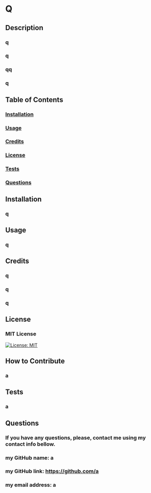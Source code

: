 # Q
## Description
 ### q
  ### q
  ### qq
  ### q
 ## Table of Contents
 ### [Installation](#installation)
 ### [Usage](#usage)
 ### [Credits](#credits)
 ### [License](#license)
 ### [Tests](#tests)
 ### [Questions](#questions)
## Installation
 ### q
 ## Usage
 ### q
 ## Credits
 ### q
  ### q
  ### q
 ## License
 ### MIT License
 [![License: MIT](https://img.shields.io/badge/License-MIT-yellow.svg)](https://opensource.org/licenses/MIT)
## How to Contribute
 ### a
 ## Tests
 ### a
 ## Questions
### If you have any questions, please, contact me using my contact info bellow.
 ### my GitHub name: a
 ### my GitHub link: https://github.com/a
 ### my email address: a
 